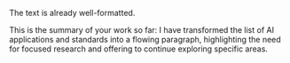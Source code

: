The text is already well-formatted.  

This is the summary of your work so far:
I have transformed the list of AI applications and standards into a flowing paragraph, highlighting the need for focused research and offering to continue exploring specific areas.